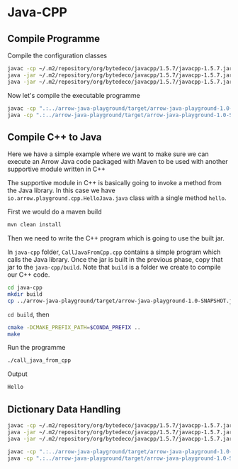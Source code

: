 # Java-CPP

## Compile Programme

Compile the configuration classes

```bash
javac -cp ~/.m2/repository/org/bytedeco/javacpp/1.5.7/javacpp-1.5.7.jar CDataJavaConfig.java
java -jar ~/.m2/repository/org/bytedeco/javacpp/1.5.7/javacpp-1.5.7.jar CDataJavaConfig.java
java -jar ~/.m2/repository/org/bytedeco/javacpp/1.5.7/javacpp-1.5.7.jar CDataJavaToCppExample.java
```

Now let's compile the executable programme

```bash
javac -cp ".:../arrow-java-playground/target/arrow-java-playground-1.0-SNAPSHOT.jar" TestCDataInterface.java
java -cp ".:../arrow-java-playground/target/arrow-java-playground-1.0-SNAPSHOT.jar" TestCDataInterface
```

## Compile C++ to Java

Here we have a simple example where we want to make sure we can execute an Arrow Java code packaged with Maven
to be used with another supportive module written in C++

The supportive module in C++ is basically going to invoke a method from the Java library. 
In this case we have `io.arrow.playground.cpp.HelloJava.java` class with a single method
`hello`. 

First we would do a maven build

```bash
mvn clean install
```

Then we need to write the C++ program which is going to use the built jar. 

In `java-cpp` folder, `CallJavaFromCpp.cpp` contains a simple program which calls the Java library. 
Once the jar is built in the previous phase, copy that jar to the `java-cpp/build`. Note that `build`
is a folder we create to compile our C++ code. 

```bash
cd java-cpp
mkdir build
cp ../arrow-java-playground/target/arrow-java-playground-1.0-SNAPSHOT.jar build/cpptojava.jar
```

`cd build`, then

```bash
cmake -DCMAKE_PREFIX_PATH=$CONDA_PREFIX ..
make
```

Run the programme

```bash
./call_java_from_cpp
```

Output

```bash
Hello
```

## Dictionary Data Handling

```bash
javac -cp ~/.m2/repository/org/bytedeco/javacpp/1.5.7/javacpp-1.5.7.jar CDataDictionaryJavaConfig.java
java -jar ~/.m2/repository/org/bytedeco/javacpp/1.5.7/javacpp-1.5.7.jar CDataDictionaryJavaConfig.java
java -jar ~/.m2/repository/org/bytedeco/javacpp/1.5.7/javacpp-1.5.7.jar CDataDictionaryJavaToCppExample.java
```

```bash
javac -cp ".:../arrow-java-playground/target/arrow-java-playground-1.0-SNAPSHOT.jar" CDataDictionaryInterface.java
java -cp ".:../arrow-java-playground/target/arrow-java-playground-1.0-SNAPSHOT.jar" CDataDictionaryInterface
```

